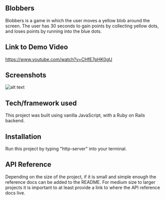 ## Blobbers
Blobbers is a game in which the user moves a yellow blob around the screen. The user has 30 seconds to gain points by collecting yellow dots, and loses points by running into the blue dots.

## Link to Demo Video
https://www.youtube.com/watch?v=CHfE7pHK0gU

## Screenshots
![alt text](https://github.com/jralorro93/blobbers-frontend/tree/master/assets/BlobbersScreenshot.png "Blobbers Screenshot")

## Tech/framework used
This project was built using vanilla JavaScript, with a Ruby on Rails backend.

## Installation
Run this project by typing "http-server" into your terminal.

## API Reference

Depending on the size of the project, if it is small and simple enough the reference docs can be added to the README. For medium size to larger projects it is important to at least provide a link to where the API reference docs live.
